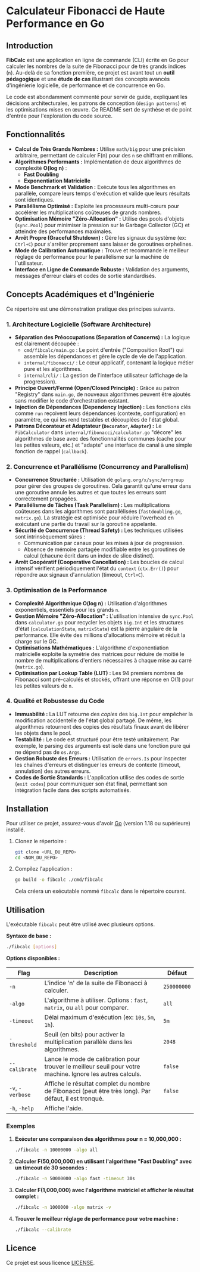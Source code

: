 # Calculateur Fibonacci de Haute Performance en Go

## Introduction

**FibCalc** est une application en ligne de commande (CLI) écrite en Go pour calculer les nombres de la suite de Fibonacci pour de très grands indices (`n`). Au-delà de sa fonction première, ce projet est avant tout un **outil pédagogique** et une **étude de cas** illustrant des concepts avancés d'ingénierie logicielle, de performance et de concurrence en Go.

Le code est abondamment commenté pour servir de guide, expliquant les décisions architecturales, les patrons de conception (`design patterns`) et les optimisations mises en œuvre. Ce README sert de synthèse et de point d'entrée pour l'exploration du code source.

## Fonctionnalités

*   **Calcul de Très Grands Nombres :** Utilise `math/big` pour une précision arbitraire, permettant de calculer F(n) pour des `n` se chiffrant en millions.
*   **Algorithmes Performants :** Implémentation de deux algorithmes de complexité **O(log n)** :
    *   **Fast Doubling**
    *   **Exponentiation Matricielle**
*   **Mode Benchmark et Validation :** Exécute tous les algorithmes en parallèle, compare leurs temps d'exécution et valide que leurs résultats sont identiques.
*   **Parallélisme Optimisé :** Exploite les processeurs multi-cœurs pour accélérer les multiplications coûteuses de grands nombres.
*   **Optimisation Mémoire "Zéro-Allocation" :** Utilise des pools d'objets (`sync.Pool`) pour minimiser la pression sur le Garbage Collector (GC) et atteindre des performances maximales.
*   **Arrêt Propre (Graceful Shutdown) :** Gère les signaux du système (ex: `Ctrl+C`) pour s'arrêter proprement sans laisser de goroutines orphelines.
*   **Mode de Calibration Automatique :** Trouve et recommande le meilleur réglage de performance pour le parallélisme sur la machine de l'utilisateur.
*   **Interface en Ligne de Commande Robuste :** Validation des arguments, messages d'erreur clairs et codes de sortie standardisés.

## Concepts Académiques et d'Ingénierie

Ce répertoire est une démonstration pratique des principes suivants.

### 1. Architecture Logicielle (Software Architecture)

*   **Séparation des Préoccupations (Separation of Concerns) :** La logique est clairement découpée :
    *   `cmd/fibcalc/main.go` : Le point d'entrée ("Composition Root") qui assemble les dépendances et gère le cycle de vie de l'application.
    *   `internal/fibonacci/` : Le cœur applicatif, contenant la logique métier pure et les algorithmes.
    *   `internal/cli/` : La gestion de l'interface utilisateur (affichage de la progression).
*   **Principe Ouvert/Fermé (Open/Closed Principle) :** Grâce au patron "Registry" dans `main.go`, de nouveaux algorithmes peuvent être ajoutés sans modifier le code d'orchestration existant.
*   **Injection de Dépendances (Dependency Injection) :** Les fonctions clés comme `run` reçoivent leurs dépendances (contexte, configuration) en paramètre, ce qui les rend testables et découplées de l'état global.
*   **Patrons Décorateur et Adaptateur (`Decorator`, `Adapter`) :** Le `FibCalculator` dans `internal/fibonacci/calculator.go` "décore" les algorithmes de base avec des fonctionnalités communes (cache pour les petites valeurs, etc.) et "adapte" une interface de canal à une simple fonction de rappel (`callback`).

### 2. Concurrence et Parallélisme (Concurrency and Parallelism)

*   **Concurrence Structurée :** Utilisation de `golang.org/x/sync/errgroup` pour gérer des groupes de goroutines. Cela garantit qu'une erreur dans une goroutine annule les autres et que toutes les erreurs sont correctement propagées.
*   **Parallélisme de Tâches (Task Parallelism) :** Les multiplications coûteuses dans les algorithmes sont parallélisées (`fastdoubling.go`, `matrix.go`). La stratégie est optimisée pour réduire l'overhead en exécutant une partie du travail sur la goroutine appelante.
*   **Sécurité de Concurrence (Thread Safety) :** Les techniques utilisées sont intrinsèquement sûres :
    *   Communication par canaux pour les mises à jour de progression.
    *   Absence de mémoire partagée modifiable entre les goroutines de calcul (chacune écrit dans un index de slice distinct).
*   **Arrêt Coopératif (Cooperative Cancellation) :** Les boucles de calcul intensif vérifient périodiquement l'état du `context` (`ctx.Err()`) pour répondre aux signaux d'annulation (timeout, `Ctrl+C`).

### 3. Optimisation de la Performance

*   **Complexité Algorithmique O(log n) :** Utilisation d'algorithmes exponentiels, essentiels pour les grands `n`.
*   **Gestion Mémoire "Zéro-Allocation" :** L'utilisation intensive de `sync.Pool` dans `calculator.go` pour recycler les objets `big.Int` et les structures d'état (`calculationState`, `matrixState`) est la pierre angulaire de la performance. Elle évite des millions d'allocations mémoire et réduit la charge sur le GC.
*   **Optimisations Mathématiques :** L'algorithme d'exponentiation matricielle exploite la symétrie des matrices pour réduire de moitié le nombre de multiplications d'entiers nécessaires à chaque mise au carré (`matrix.go`).
*   **Optimisation par Lookup Table (LUT) :** Les 94 premiers nombres de Fibonacci sont pré-calculés et stockés, offrant une réponse en O(1) pour les petites valeurs de `n`.

### 4. Qualité et Robustesse du Code

*   **Immuabilité :** La LUT retourne des *copies* des `big.Int` pour empêcher la modification accidentelle de l'état global partagé. De même, les algorithmes retournent des copies des résultats finaux avant de libérer les objets dans le pool.
*   **Testabilité :** Le code est structuré pour être testé unitairement. Par exemple, le parsing des arguments est isolé dans une fonction pure qui ne dépend pas de `os.Args`.
*   **Gestion Robuste des Erreurs :** Utilisation de `errors.Is` pour inspecter les chaînes d'erreurs et distinguer les erreurs de contexte (timeout, annulation) des autres erreurs.
*   **Codes de Sortie Standards :** L'application utilise des codes de sortie (`exit codes`) pour communiquer son état final, permettant son intégration facile dans des scripts automatisés.

## Installation

Pour utiliser ce projet, assurez-vous d'avoir [Go](https://go.dev/doc/install) (version 1.18 ou supérieure) installé.

1.  Clonez le répertoire :
    ```bash
    git clone <URL_DU_REPO>
    cd <NOM_DU_REPO>
    ```

2.  Compilez l'application :
    ```bash
    go build -o fibcalc ./cmd/fibcalc
    ```
    Cela créera un exécutable nommé `fibcalc` dans le répertoire courant.

## Utilisation

L'exécutable `fibcalc` peut être utilisé avec plusieurs options.

**Syntaxe de base :**

```bash
./fibcalc [options]
```

**Options disponibles :**

| Flag          | Description                                                                                              | Défaut        |
|---------------|----------------------------------------------------------------------------------------------------------|---------------|
| `-n`          | L'indice 'n' de la suite de Fibonacci à calculer.                                                        | `250000000`   |
| `-algo`       | L'algorithme à utiliser. Options : `fast`, `matrix`, ou `all` pour comparer.                             | `all`         |
| `-timeout`    | Délai maximum d'exécution (ex: `10s`, `5m`, `1h`).                                                       | `5m`          |
| `-threshold`  | Seuil (en bits) pour activer la multiplication parallèle dans les algorithmes.                           | `2048`        |
| `--calibrate` | Lance le mode de calibration pour trouver le meilleur seuil pour votre machine. Ignore les autres calculs. | `false`       |
| `-v`, `-verbose`| Affiche le résultat complet du nombre de Fibonacci (peut être très long). Par défaut, il est tronqué.    | `false`       |
| `-h`, `-help` | Affiche l'aide.                                                                                          |               |

### Exemples

1.  **Exécuter une comparaison des algorithmes pour n = 10,000,000 :**
    ```bash
    ./fibcalc -n 10000000 -algo all
    ```

2.  **Calculer F(50,000,000) en utilisant l'algorithme "Fast Doubling" avec un timeout de 30 secondes :**
    ```bash
    ./fibcalc -n 50000000 -algo fast -timeout 30s
    ```

3.  **Calculer F(1,000,000) avec l'algorithme matriciel et afficher le résultat complet :**
    ```bash
    ./fibcalc -n 1000000 -algo matrix -v
    ```

4.  **Trouver le meilleur réglage de performance pour votre machine :**
    ```bash
    ./fibcalc --calibrate
    ```

## Licence

Ce projet est sous licence [LICENSE](./LICENSE).
